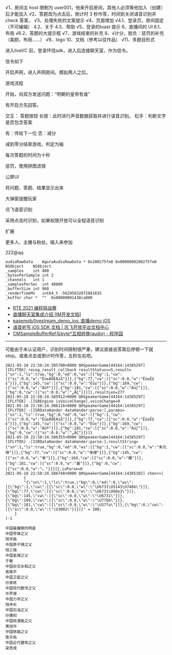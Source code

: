 
√1、房间主 host 限制为 user001，他来开启房间，其他人必须等他加入（创建）后才能加入
√2、答题改为点击后，倒计时 3 秒作答，时间到关闭语音识别并 check 答案，
√3、处理失败的文案提示
√4、页面增加
√4.1、登录页，房间固定（不可编辑）
4.2、关于
4.3、帮助
√5、登录的toast 提示
6、直播间的 UI
6.1、布局
√6.2、答题的大提示框
√7、游戏结束的补充
8、√计分，胜负：惩罚的补充（美颜，布局……）
√9、logo
10、文档（参考以往作品）
√11、多题目形式



进入liveVC 前，登录环信sdk，进入后连接聊天室，作为信令。

信令如下

开启声网，进入声网房间。模拟两人之后。

游戏流程

开始，向双方发送问题：“明朝的皇帝有谁”

有开启方先回答。

交互：
答题按钮
长按：此时进行声音数据获取并进行语音识别。
松手：判断文字是否包含答案

有：传给下一位
否：减分

减到零分结束游戏，判定为输

每次答题的时间为十秒

惩罚，使用拼图滤镜

公屏UI

将问题、答题、结果显示出来

大弹窗提醒玩家

讯飞语音识别

采用点击时识别，如果权限开放可以全程语音识别

扩展

更多人、主播与粉丝，输入来参加

222@qq

~~~
audioRawData	AgoraAudioRawData *	0x280275fe0	0x0000000280275fe0
NSObject	NSObject	
_samples	int	480
_bytesPerSample	int	2
_channels	int	1
_samplesPerSec	int	48000
_bufferSize	int	960
_renderTimeMs	int64_t	-56295832872681635
_buffer	char *	""	0x00000001438ca000
~~~

* [RTE 2021 编程挑战赛](https://pages.segmentfault.com/rte-hackathon-2021?utm_source=shengwang&utm_medium=banner)
* [直播聊天室集成介绍 [IM开发文档]](https://docs-im.easemob.com/im/other/integrationcases/live-chatroom)
* [easemob/livestream_demo_ios: 直播demo iOS](https://github.com/easemob/livestream_demo_ios)
* [语音听写 iOS SDK 文档 | 讯飞开放平台文档中心](https://www.xfyun.cn/doc/asr/voicedictation/iOS-SDK.html#_1%E3%80%81%E7%AE%80%E4%BB%8B)
* [CMSampleBufferRef与byte*互相转换(audio) - 程序园](http://www.voidcn.com/article/p-gbhzsksq-ha.html)


----

可能由于未认证用户，识别时间限制很严重，建议直接说答案后停顿一下就stop。或者点击或倒计时作答，五秒左右吧。

~~~
2021-05-18 22:58:24.585700+0800 QHSpeakerGame[44164:14385297] [IFLYTEK] recog_result_callback resultStatus==5,result={"sn":1,"ls":true,"bg":0,"ed":0,"ws":[{"bg":1,"cw":[{"sc":0.0,"w":"Êú±ÂÖÉÁíã"}]},{"bg":77,"cw":[{"sc":0.0,"w":"Êú±Ê££"}]},{"bg":145,"cw":[{"sc":0.0,"w":"Êú±"}]},{"bg":169,"cw":[{"sc":0.0,"w":"Áûª"}]},{"bg":181,"cw":[{"sc":0.0,"w":"Âü∫"}]},{"bg":0,"cw":[{"sc":0.0,"w":"„ÄÇ"}]}]},resultLen=277
2021-05-18 22:58:24.585912+0800 QHSpeakerGame[44164:14385297] [IFLYTEK] -[ISREngine isVoiceChange],voiceChange=0
2021-05-18 22:58:24.586116+0800 QHSpeakerGame[44164:14385297] [IFLYTEK] -[ISRDataHander dataHander:parse:],params={"sn":1,"ls":true,"bg":0,"ed":0,"ws":[{"bg":1,"cw":[{"sc":0.0,"w":"Êú±ÂÖÉÁíã"}]},{"bg":77,"cw":[{"sc":0.0,"w":"Êú±Ê££"}]},{"bg":145,"cw":[{"sc":0.0,"w":"Êú±"}]},{"bg":169,"cw":[{"sc":0.0,"w":"Áûª"}]},{"bg":181,"cw":[{"sc":0.0,"w":"Âü∫"}]},{"bg":0,"cw":[{"sc":0.0,"w":"„ÄÇ"}]}]}
2021-05-18 22:58:24.586355+0800 QHSpeakerGame[44164:14385297] [IFLYTEK] -[ISRDataHander dataHander:parse:],resultString={"sn":1,"ls":true,"bg":0,"ed":0,"ws":[{"bg":1,"cw":[{"sc":0.0,"w":"朱元璋"}]},{"bg":77,"cw":[{"sc":0.0,"w":"朱棣"}]},{"bg":145,"cw":[{"sc":0.0,"w":"朱"}]},{"bg":169,"cw":[{"sc":0.0,"w":"瞻"}]},{"bg":181,"cw":[{"sc":0.0,"w":"基"}]},{"bg":0,"cw":[{"sc":0.0,"w":"。"}]}]},isParse=0
2021-05-18 22:58:24.586748+0800 QHSpeakerGame[44164:14385102] chen>>(
        {
        "{\"sn\":1,\"ls\":true,\"bg\":0,\"ed\":0,\"ws\":[{\"bg\":1,\"cw\":[{\"sc\":0.0,\"w\":\"\U6731\U5143\U748b\"}]},{\"bg\":77,\"cw\":[{\"sc\":0.0,\"w\":\"\U6731\U68e3\"}]},{\"bg\":145,\"cw\":[{\"sc\":0.0,\"w\":\"\U6731\"}]},{\"bg\":169,\"cw\":[{\"sc\":0.0,\"w\":\"\U77bb\"}]},{\"bg\":181,\"cw\":[{\"sc\":0.0,\"w\":\"\U57fa\"}]},{\"bg\":0,\"cw\":[{\"sc\":0.0,\"w\":\"\U3002\"}]}]}" = 100;
    }
)-1
~~~



~~~
中国最耀眼的明星
中国导弹之父
钱学森
中国原子弹之父
钱三强
中国氢弹之父
于敏
中国杂交水稻之父
袁隆平
中国卫星之父
孙家栋
中国现代数学之父
华罗庚
中国力学之父
钱伟长
中国石油之父
孙建初
中国核潜艇之父
黄旭华
中国铁路之父
詹天佑
中国近代建筑之父
梁思成
~~~

